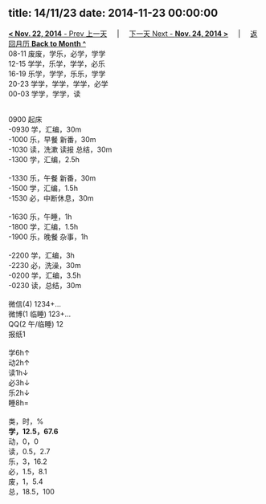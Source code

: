 title: 14/11/23
date: 2014-11-23 00:00:00
---
[**< Nov. 22, 2014** - Prev 上一天](/lifelogs/2014/11/d22.html) &nbsp; &nbsp; | &nbsp; &nbsp; [下一天 Next - **Nov. 24, 2014 >**](/lifelogs/2014/11/d24.html) &nbsp; &nbsp; |  &nbsp; &nbsp; [返回月历 **Back to Month ^**](/lifelogs/2014/11/index.html)
<br/>08-11 废废，学乐，必学，学学<br/>12-15 学学，乐学，学学，必乐<br/>16-19 乐学，学学，乐乐，学学<br/>20-23 学学，学学，学学，必学<br/>00-03 学学，学学，读<div><br/></div>0900 起床<br/>-0930 学，汇编，30m<br/>-1000 乐，早餐 新番，30m<br/>-1030 读，洗漱 读报 总结，30m<br/>-1300 学，汇编，2.5h<div><br/></div>-1330 乐，午餐 新番，30m<br/>-1500 学，汇编，1.5h<br/>-1530 必，中断休息，30m<div><br/></div>-1630 乐，午睡，1h<br/>-1800 学，汇编，1.5h<br/>-1900 乐，晚餐 杂事，1h<div><br/></div>-2200 学，汇编，3h<br/>-2230 必，洗澡，30m<br/>-0200 学，汇编，3.5h<br/>-0230 读，总结，30m<div><br/></div>微信(4) 1234+…<br/>微博(1 临睡) 123+…<br/>QQ(2 午/临睡) 12<br/>报纸1<div><br/></div>学6h↑<br/>动2h↑<br/>读1h↓<br/>必3h↓<br/>乐2h↓<br/>睡8h=<div><br/></div>类，时，%<br/><b>学，12.5，67.6</b><br/>动，0，0<br/>读，0.5，2.7<br/>乐，3，16.2<br/>必，1.5，8.1<br/>废，1，5.4<br/>总，18.5，100</div>